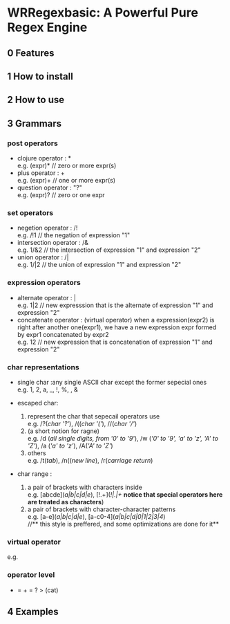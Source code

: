 # WRRegexbasic: A Powerful Pure Regex Engine
## 0 Features
## 1 How to install
## 2 How to use
## 3 Grammars
### post operators
- clojure operator : *  
  e.g. (expr)* // zero or more expr(s)
- plus operator : +  
  e.g. (expr)+ // one or more expr(s)
- question operator : "?"  
  e.g. (expr)? // zero or one expr

### set operators
- negetion operator : /!  
  e.g. /!1 // the negation of expression "1"
- intersection operator : /&  
  e.g. 1/&2 // the intersection of expression "1" and expression "2"
- union operator : /|  
  e.g. 1/|2 // the union of expression "1" and expression "2"

### expression operators
- alternate operator : |  
  e.g. 1|2 // new expresssion that is the alternate of expression "1" and expression "2"
- concatenate operator : (virtual operator) when a expression(expr2) is right after another one(expr1), we have a new expression expr formed by expr1 concatenated by expr2  
  e.g. 12 // new expression that is concatenation of expression "1" and expression "2"

### char representations
- single char :any single ASCII char except the former sepecial ones  
  e.g. 1, 2, a, _, !, %,  , &

- escaped char:
  1. represent the char that sepecail operators use  
  e.g. /?(*char '?'*), /((*char '('*), //(*char '/'*)
  2. (a short notion for ragne)  
  e.g. /d (*all single digits, from '0' to '9'*), /w (*'0' to '9', 'a' to 'z', 'A' to 'Z'*), /a (*'a' to 'z'*), /A(*'A' to 'Z'*)
  3. others  
  e.g. /t(*tab*), /n((*new line*), /r(*carriage return*)

- char range :  
  1. a pair of brackets with characters inside  
  e.g. \[abcde\](*a|b|c|d|e*), \[!.+\](*\!|\.|\+* **notice that special operators here are treated as characters**)
  1. a pair of brackets with character-character patterns  
  e.g. \[a-e\](*a|b|c|d|e*), \[a-c0-4](*a|b|c|d|0|1|2|3|4*)  
  //** this style is preffered, and some optimizations are done for it**

### virtual operator
  e.g.
  
### operator level
  * = + = ? > (cat)
## 4 Examples



